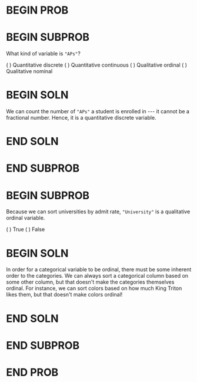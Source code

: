 # BEGIN PROB

# BEGIN SUBPROB

What kind of variable is `"APs"`?

( ) Quantitative discrete
( ) Quantitative continuous
( ) Qualitative ordinal
( ) Qualitative nominal

# BEGIN SOLN

We can count the number of `"APs"` a student is enrolled in --- it
cannot be a fractional number. Hence, it is a quantitative discrete
variable.

# END SOLN

# END SUBPROB

# BEGIN SUBPROB

Because we can sort universities by admit rate, `"University"` is a
qualitative ordinal variable.

( ) True
( ) False

# BEGIN SOLN

In order for a categorical variable to be ordinal, there must be some
inherent order to the categories. We can always sort a categorical
column based on some other column, but that doesn't make the categories
themselves ordinal. For instance, we can sort colors based on how much
King Triton likes them, but that doesn't make colors ordinal!

# END SOLN

# END SUBPROB

# END PROB